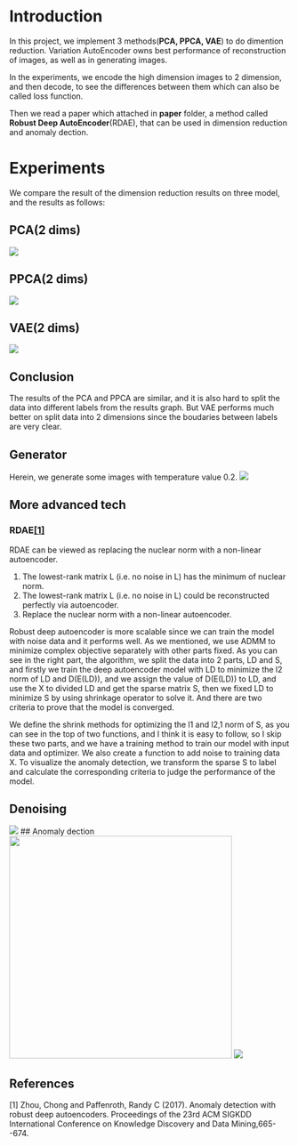 # Introduction

In this project, we implement 3 methods(**PCA, PPCA, VAE**) to do dimention reduction. Variation AutoEncoder owns best performance of reconstruction of images, as well as in generating images. 

In the experiments, we encode the high dimension images to 2 dimension, and then decode, to see the differences between them which can also be called loss function. 

Then we read a paper which attached in **paper** folder, a method called **Robust Deep AutoEncoder**(RDAE), that can be used in dimension reduction and anomaly dection.

# Experiments
We compare the result of the dimension reduction results on three model, and the results as follows: 
## PCA(2 dims) 
<img src="graph/pca.png">

## PPCA(2 dims)
<img src="graph/ppca.png">


## VAE(2 dims)
<img src="graph/vae.png">

## Conclusion
The results of the PCA and PPCA are similar, and it is also hard to split the data into different labels from the results graph. But VAE performs much better on split data into 2 dimensions since the boudaries between labels are very clear.

## Generator
Herein, we generate some images with temperature value 0.2.
<img src="graph/generate_vae.png">

## More advanced tech
### RDAE[[1]](#1)
RDAE can be viewed as replacing the nuclear norm with a non-linear autoencoder.
1. The lowest-rank matrix L (i.e. no noise in L) has the minimum of nuclear norm.
2. The lowest-rank matrix L (i.e. no noise in L) could be reconstructed perfectly via autoencoder.
3. Replace the nuclear norm with a non-linear autoencoder.

Robust deep autoencoder is more scalable since we can train the model with noise data and it performs well. As we mentioned, we use ADMM to minimize complex objective separately with other parts fixed. As you can see in the right part, the algorithm, we split the data into 2 parts,  LD and S, and firstly we train the deep autoencoder model with LD to minimize the l2 norm of LD and D(E(LD)), and we assign the value of D(E(LD)) to LD,  and use the X to divided LD and get the sparse matrix S, then we fixed LD to minimize S by using shrinkage operator to solve it. And there are two criteria to prove that the model is converged.


We define the shrink methods for optimizing the l1 and l2,1 norm of S, as you can see in the top of two functions, and I think it is easy to follow, so I skip these two parts, and we have a training method to train our model with input data and optimizer. We also create a function to add noise to training data X. To visualize the anomaly detection, we transform the sparse S to label and calculate the corresponding criteria to judge the performance of the model.
## Denoising
<img src='graph/denoising.png'>
## Anomaly dection
<img src='graph/anomaly1.png' width='400px'>
<img src='graph/anomaly2.png' >

## References
<a id="1">[1]</a> 
Zhou, Chong and Paffenroth, Randy C (2017). 
Anomaly detection with robust deep autoencoders. 
Proceedings of the 23rd ACM SIGKDD International Conference on Knowledge Discovery and Data Mining,665--674.
